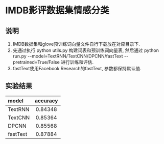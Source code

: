 # IMDB影评数据集情感分类
## 说明
1. IMDB数据集和glove预训练词向量文件自行下载放在对应目录下.
2. 先通过执行 python utils.py 构建词表和预训练词向量表,
   然后通过 python run.py --model=TextRNN/TextCNN/DPCNN/fastText --pretrained=True/False
   进行训练和评估.
3. fastText使用Facebook Research的fastText, 参数都保持默认值.
## 实验结果
|model|accuracy|
|:-|:-:|
|TextRNN|0.84348|
|TextCNN|0.85364|
|DPCNN|0.85568|
|fastText|0.87884|